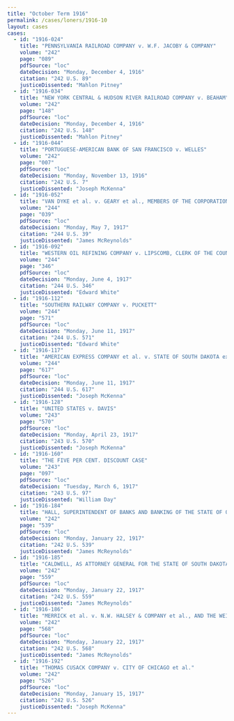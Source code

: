 ```yaml
---
title: "October Term 1916"
permalink: /cases/loners/1916-10
layout: cases
cases:
  - id: "1916-024"
    title: "PENNSYLVANIA RAILROAD COMPANY v. W.F. JACOBY & COMPANY"
    volume: "242"
    page: "089"
    pdfSource: "loc"
    dateDecision: "Monday, December 4, 1916"
    citation: "242 U.S. 89"
    justiceDissented: "Mahlon Pitney"
  - id: "1916-034"
    title: "NEW YORK CENTRAL & HUDSON RIVER RAILROAD COMPANY v. BEAHAM"
    volume: "242"
    page: "148"
    pdfSource: "loc"
    dateDecision: "Monday, December 4, 1916"
    citation: "242 U.S. 148"
    justiceDissented: "Mahlon Pitney"
  - id: "1916-044"
    title: "PORTUGUESE-AMERICAN BANK OF SAN FRANCISCO v. WELLES"
    volume: "242"
    page: "007"
    pdfSource: "loc"
    dateDecision: "Monday, November 13, 1916"
    citation: "242 U.S. 7"
    justiceDissented: "Joseph McKenna"
  - id: "1916-052"
    title: "VAN DYKE et al. v. GEARY et al., MEMBERS OF THE CORPORATIONN COMMISSION OF THE STATE OF ARIZONA, et al."
    volume: "244"
    page: "039"
    pdfSource: "loc"
    dateDecision: "Monday, May 7, 1917"
    citation: "244 U.S. 39"
    justiceDissented: "James McReynolds"
  - id: "1916-092"
    title: "WESTERN OIL REFINING COMPANY v. LIPSCOMB, CLERK OF THE COUNTY COURT OF MAURY COUNTY, TENNESSEE, AS SUCCESSOR OF THOMAS"
    volume: "244"
    page: "346"
    pdfSource: "loc"
    dateDecision: "Monday, June 4, 1917"
    citation: "244 U.S. 346"
    justiceDissented: "Edward White"
  - id: "1916-112"
    title: "SOUTHERN RAILWAY COMPANY v. PUCKETT"
    volume: "244"
    page: "571"
    pdfSource: "loc"
    dateDecision: "Monday, June 11, 1917"
    citation: "244 U.S. 571"
    justiceDissented: "Edward White"
  - id: "1916-117"
    title: "AMERICAN EXPRESS COMPANY et al. v. STATE OF SOUTH DAKOTA ex rel. CALDWELL, AS ATTORNEY GENERAL OF THE STATE OF SOUTH DAKOTA, et al."
    volume: "244"
    page: "617"
    pdfSource: "loc"
    dateDecision: "Monday, June 11, 1917"
    citation: "244 U.S. 617"
    justiceDissented: "Joseph McKenna"
  - id: "1916-128"
    title: "UNITED STATES v. DAVIS"
    volume: "243"
    page: "570"
    pdfSource: "loc"
    dateDecision: "Monday, April 23, 1917"
    citation: "243 U.S. 570"
    justiceDissented: "Joseph McKenna"
  - id: "1916-160"
    title: "THE FIVE PER CENT. DISCOUNT CASE"
    volume: "243"
    page: "097"
    pdfSource: "loc"
    dateDecision: "Tuesday, March 6, 1917"
    citation: "243 U.S. 97"
    justiceDissented: "William Day"
  - id: "1916-184"
    title: "HALL, SUPERINTENDENT OF BANKS AND BANKING OF THE STATE OF OHIO"
    volume: "242"
    page: "539"
    pdfSource: "loc"
    dateDecision: "Monday, January 22, 1917"
    citation: "242 U.S. 539"
    justiceDissented: "James McReynolds"
  - id: "1916-185"
    title: "CALDWELL, AS ATTORNEY GENERAL FOR THE STATE OF SOUTH DAKOTA AND EX OFFICIO MEMBER OF THE STATE SECURITIES COMMISSION OF THE STATE OF SOUTH DAKOTA, et al. v. SIOUX FALLS STOCK YARDS COMPANY et al."
    volume: "242"
    page: "559"
    pdfSource: "loc"
    dateDecision: "Monday, January 22, 1917"
    citation: "242 U.S. 559"
    justiceDissented: "James McReynolds"
  - id: "1916-186"
    title: "MERRICK et al. v. N.W. HALSEY & COMPANY et al., AND THE WEIS FIBRE CONTAINER CORPORATION"
    volume: "242"
    page: "568"
    pdfSource: "loc"
    dateDecision: "Monday, January 22, 1917"
    citation: "242 U.S. 568"
    justiceDissented: "James McReynolds"
  - id: "1916-192"
    title: "THOMAS CUSACK COMPANY v. CITY OF CHICAGO et al."
    volume: "242"
    page: "526"
    pdfSource: "loc"
    dateDecision: "Monday, January 15, 1917"
    citation: "242 U.S. 526"
    justiceDissented: "Joseph McKenna"
---
```

